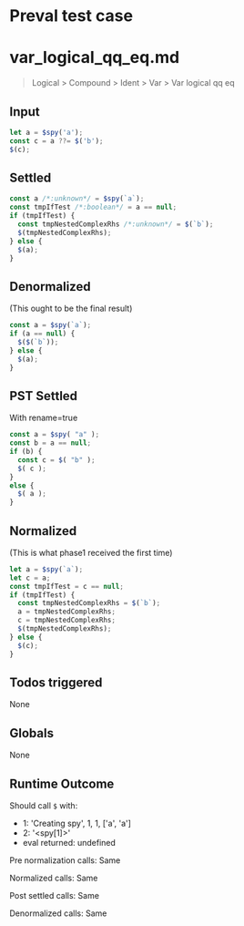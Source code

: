 # Preval test case

# var_logical_qq_eq.md

> Logical > Compound > Ident > Var > Var logical qq eq
>
>

## Input

`````js filename=intro
let a = $spy('a');
const c = a ??= $('b');
$(c);
`````


## Settled


`````js filename=intro
const a /*:unknown*/ = $spy(`a`);
const tmpIfTest /*:boolean*/ = a == null;
if (tmpIfTest) {
  const tmpNestedComplexRhs /*:unknown*/ = $(`b`);
  $(tmpNestedComplexRhs);
} else {
  $(a);
}
`````


## Denormalized
(This ought to be the final result)

`````js filename=intro
const a = $spy(`a`);
if (a == null) {
  $($(`b`));
} else {
  $(a);
}
`````


## PST Settled
With rename=true

`````js filename=intro
const a = $spy( "a" );
const b = a == null;
if (b) {
  const c = $( "b" );
  $( c );
}
else {
  $( a );
}
`````


## Normalized
(This is what phase1 received the first time)

`````js filename=intro
let a = $spy(`a`);
let c = a;
const tmpIfTest = c == null;
if (tmpIfTest) {
  const tmpNestedComplexRhs = $(`b`);
  a = tmpNestedComplexRhs;
  c = tmpNestedComplexRhs;
  $(tmpNestedComplexRhs);
} else {
  $(c);
}
`````


## Todos triggered


None


## Globals


None


## Runtime Outcome


Should call `$` with:
 - 1: 'Creating spy', 1, 1, ['a', 'a']
 - 2: '<spy[1]>'
 - eval returned: undefined

Pre normalization calls: Same

Normalized calls: Same

Post settled calls: Same

Denormalized calls: Same
